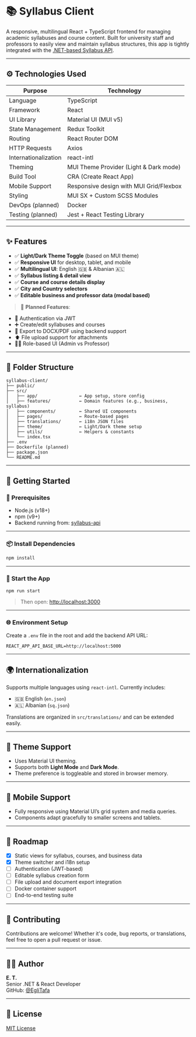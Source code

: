 # 📚 Syllabus Client

A responsive, multilingual React + TypeScript frontend for managing academic syllabuses and course content. Built for university staff and professors to easily view and maintain syllabus structures, this app is tightly integrated with the [.NET-based Syllabus API](https://github.com/EgliTafa/syllabus-api).

---

## ⚙️ Technologies Used

| Purpose           | Technology                           |
|-------------------|---------------------------------------|
| Language          | TypeScript                            |
| Framework         | React                                 |
| UI Library        | Material UI (MUI v5)                  |
| State Management  | Redux Toolkit                         |
| Routing           | React Router DOM                      |
| HTTP Requests     | Axios                                 |
| Internationalization | react-intl                        |
| Theming           | MUI Theme Provider (Light & Dark mode)|
| Build Tool        | CRA (Create React App)                |
| Mobile Support    | Responsive design with MUI Grid/Flexbox |
| Styling           | MUI SX + Custom SCSS Modules          |
| DevOps (planned)  | Docker                                |
| Testing (planned) | Jest + React Testing Library          |

---

## ✨ Features

- ✅ **Light/Dark Theme Toggle** (based on MUI theme)
- ✅ **Responsive UI** for desktop, tablet, and mobile
- ✅ **Multilingual UI**: English 🇬🇧 & Albanian 🇦🇱
- ✅ **Syllabus listing & detail view**
- ✅ **Course and course details display**
- ✅ **City and Country selectors**
- ✅ **Editable business and professor data (modal based)**

> 🧩 **Planned Features**:
- 🔐 Authentication via JWT
- ➕ Create/edit syllabuses and courses
- 📄 Export to DOCX/PDF using backend support
- ⬆️ File upload support for attachments
- 🧑‍🎓 Role-based UI (Admin vs Professor)

---

## 📁 Folder Structure

```
syllabus-client/
├── public/
├── src/
│   ├── app/                ← App setup, store config
│   ├── features/           ← Domain features (e.g., business, syllabus)
│   ├── components/         ← Shared UI components
│   ├── pages/              ← Route-based pages
│   ├── translations/       ← i18n JSON files
│   ├── theme/              ← Light/Dark theme setup
│   ├── utils/              ← Helpers & constants
│   └── index.tsx
├── .env
├── Dockerfile (planned)
├── package.json
└── README.md
```

---

## 🚀 Getting Started

### 🔧 Prerequisites

- Node.js (v18+)
- npm (v9+)
- Backend running from: [syllabus-api](https://github.com/EgliTafa/syllabus-api)

---

### 📦 Install Dependencies

```bash
npm install
```

---

### 🧪 Start the App

```bash
npm run start
```

> Then open: [http://localhost:3000](http://localhost:3000)

---

### 🌐 Environment Setup

Create a `.env` file in the root and add the backend API URL:

```
REACT_APP_API_BASE_URL=http://localhost:5000
```

---

## 🌍 Internationalization

Supports multiple languages using `react-intl`. Currently includes:

- 🇬🇧 English (`en.json`)
- 🇦🇱 Albanian (`sq.json`)

Translations are organized in `src/translations/` and can be extended easily.

---

## 🎨 Theme Support

- Uses Material UI theming.
- Supports both **Light Mode** and **Dark Mode**.
- Theme preference is toggleable and stored in browser memory.

---

## 📱 Mobile Support

- Fully responsive using Material UI’s grid system and media queries.
- Components adapt gracefully to smaller screens and tablets.

---

## 🚧 Roadmap

- [x] Static views for syllabus, courses, and business data
- [x] Theme switcher and i18n setup
- [ ] Authentication (JWT-based)
- [ ] Editable syllabus creation form
- [ ] File upload and document export integration
- [ ] Docker container support
- [ ] End-to-end testing suite

---

## 👥 Contributing

Contributions are welcome! Whether it's code, bug reports, or translations, feel free to open a pull request or issue.

---

## 👨‍💻 Author

**E. T.**  
Senior .NET & React Developer  
GitHub: [@EgliTafa](https://github.com/EgliTafa)

---

## 📄 License

[MIT License](LICENSE)
